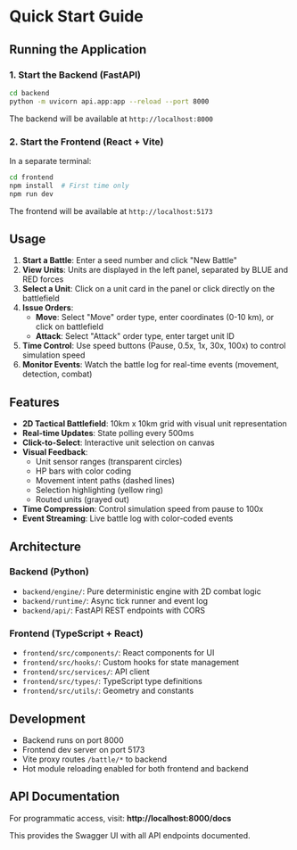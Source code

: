 # Quick Start Guide

## Running the Application

### 1. Start the Backend (FastAPI)

```bash
cd backend
python -m uvicorn api.app:app --reload --port 8000
```

The backend will be available at `http://localhost:8000`

### 2. Start the Frontend (React + Vite)

In a separate terminal:

```bash
cd frontend
npm install  # First time only
npm run dev
```

The frontend will be available at `http://localhost:5173`

## Usage

1. **Start a Battle**: Enter a seed number and click "New Battle"
2. **View Units**: Units are displayed in the left panel, separated by BLUE and RED forces
3. **Select a Unit**: Click on a unit card in the panel or click directly on the battlefield
4. **Issue Orders**:
   - **Move**: Select "Move" order type, enter coordinates (0-10 km), or click on battlefield
   - **Attack**: Select "Attack" order type, enter target unit ID
5. **Time Control**: Use speed buttons (Pause, 0.5x, 1x, 30x, 100x) to control simulation speed
6. **Monitor Events**: Watch the battle log for real-time events (movement, detection, combat)

## Features

- **2D Tactical Battlefield**: 10km x 10km grid with visual unit representation
- **Real-time Updates**: State polling every 500ms
- **Click-to-Select**: Interactive unit selection on canvas
- **Visual Feedback**:
  - Unit sensor ranges (transparent circles)
  - HP bars with color coding
  - Movement intent paths (dashed lines)
  - Selection highlighting (yellow ring)
  - Routed units (grayed out)
- **Time Compression**: Control simulation speed from pause to 100x
- **Event Streaming**: Live battle log with color-coded events

## Architecture

### Backend (Python)
- `backend/engine/`: Pure deterministic engine with 2D combat logic
- `backend/runtime/`: Async tick runner and event log
- `backend/api/`: FastAPI REST endpoints with CORS

### Frontend (TypeScript + React)
- `frontend/src/components/`: React components for UI
- `frontend/src/hooks/`: Custom hooks for state management
- `frontend/src/services/`: API client
- `frontend/src/types/`: TypeScript type definitions
- `frontend/src/utils/`: Geometry and constants

## Development

- Backend runs on port 8000
- Frontend dev server on port 5173
- Vite proxy routes `/battle/*` to backend
- Hot module reloading enabled for both frontend and backend

## API Documentation

For programmatic access, visit: **http://localhost:8000/docs**

This provides the Swagger UI with all API endpoints documented.
